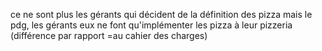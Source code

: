 ce ne sont plus les gérants qui décident de la définition des pizza mais le pdg, les gérants eux ne font qu'implémenter les pizza à leur pizzeria (différence par rapport =au cahier des charges)
